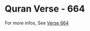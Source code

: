 # Quran Verse - 664 

For more infos, See [Verse 664](https://www.quranbookk.com/quran/search?q=664)